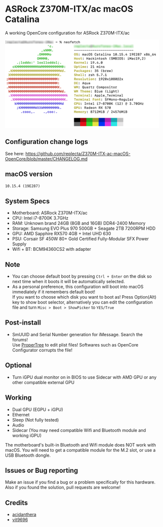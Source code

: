 # ASRock Z370M-ITX/ac macOS Catalina
A working OpenCore configuration for ASRock Z370M-ITX/ac

<img src="./aboutmymac.png" width="600">

## Configuration change logs
See here: https://github.com/replecta/Z370M-ITX-ac-macOS-OpenCore/blob/master/CHANGELOG.md

## macOS version
`10.15.4 (19E287)`

## System Specs
* Motherboard: ASRock Z370M-ITX/ac
* CPU: Intel i7-8700K 3.7GHz
* RAM: Unknown brand 24GB (8GB and 16GB) DDR4-2400 Memory
* Storage: Samsung EVO Plus 970 500GB + Seagate 2TB 7200RPM HDD
* GPU: AMD Sapphire RX570 4GB + Intel UHD 630
* PSU: Corsair SF 450W 80+ Gold Certified Fully-Modular SFX Power Supply
* Wifi + BT: BCM94360CS2 with adapter

## Note
* You can choose default boot by pressing `Ctrl + Enter` on the disk so next time when it boots it will be automatically selected.
* As a personal preference, this configuration will boot into macOS immediately if it remembers default boot!<br>
  If you want to choose which disk you want to boot as! Press Option(Alt) key to show boot selector, alternatively you can edit the configuration file and turn `Misc > Boot > ShowPicker` to `YES/True`

## Post-install
* SmUUID and Serial Number generation for iMessage. Search the forums!<br>
Use [ProperTree](https://github.com/corpnewt/ProperTree) to edit plist files! Softwares such as OpenCore Configurator corrupts the file!

## Optional
* Turn iGPU dual monitor on in BIOS to use Sidecar with AMD GPU or any other compatible external GPU

## Working
* Dual GPU (EGPU + iGPU)
* Ethernet
* Sleep (Not fully tested)
* Audio
* Sidecar (You may need compatible Wifi and Bluetooth module and working iGPU)

The motherboard's built-in Bluetooth and Wifi module does NOT work with macOS.
You will need to get a compatible module for the M.2 slot, or use a USB
Bluetooth dongle.

## Issues or Bug reporting
Make an issue if you find a bug or a problem specifically for this hardware. Also if you found the solution, pull requests are welcome!

## Credits
- [acidanthera](https://github.com/acidanthera)
- [vit9696](https://github.com/vit9696)
